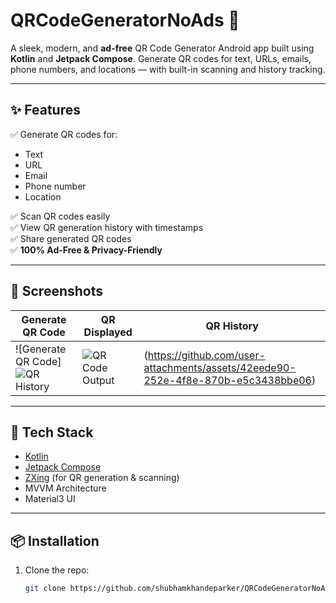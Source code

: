 # QRCodeGeneratorNoAds 📱

A sleek, modern, and **ad-free** QR Code Generator Android app built using **Kotlin** and **Jetpack Compose**. Generate QR codes for text, URLs, emails, phone numbers, and locations — with built-in scanning and history tracking.

---

## ✨ Features

✅ Generate QR codes for:  
- Text  
- URL  
- Email  
- Phone number  
- Location  

✅ Scan QR codes easily  
✅ View QR generation history with timestamps  
✅ Share generated QR codes  
✅ **100% Ad-Free & Privacy-Friendly**

---

## 📸 Screenshots

| Generate QR Code | QR Displayed | QR History |
|------------------|--------------|------------|
| ![Generate QR Code] ![QR History](https://github.com/user-attachments/assets/58dab6fe-d9ce-46d2-8988-1d7834735d39) | ![QR Code Output](https://github.com/user-attachments/assets/f071e87b-cc81-422f-8b9f-41c1a1ad6cc0) |  (https://github.com/user-attachments/assets/42eede90-252e-4f8e-870b-e5c3438bbe06) |

---

## 🚀 Tech Stack

- [Kotlin](https://kotlinlang.org/)
- [Jetpack Compose](https://developer.android.com/jetpack/compose)
- [ZXing](https://github.com/zxing/zxing) (for QR generation & scanning)
- MVVM Architecture
- Material3 UI

---

## 📦 Installation

1. Clone the repo:
   ```bash
   git clone https://github.com/shubhamkhandeparker/QRCodeGeneratorNoAds.git
